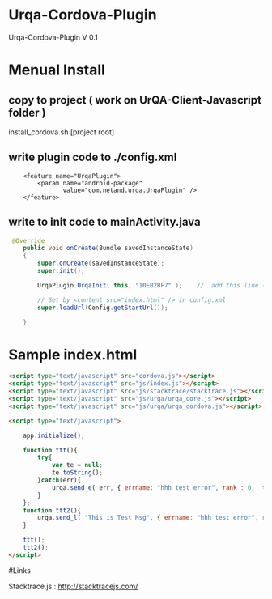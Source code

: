 Urqa-Cordova-Plugin
===================

Urqa-Cordova-Plugin V 0.1

# Menual Install

## copy to project ( work on UrQA-Client-Javascript folder )

install_cordova.sh [project root]

## write plugin code to ./config.xml  

```
	<feature name="UrqaPlugin">
        <param name="android-package"
               value="com.netand.urqa.UrqaPlugin" />
    </feature>
```

## write to init code to mainActivity.java

```java
 @Override
    public void onCreate(Bundle savedInstanceState)
    {
        super.onCreate(savedInstanceState);
        super.init();

        UrqaPlugin.UrqaInit( this, "10EB2BF7" );	//  add this line ( second param is apikey )

        // Set by <content src="index.html" /> in config.xml
        super.loadUrl(Config.getStartUrl());

    }
```


# Sample index.html

```html
<script type="text/javascript" src="cordova.js"></script>
<script type="text/javascript" src="js/index.js"></script>
<script type="text/javascript" src="js/stacktrace/stacktrace.js"></script>
<script type="text/javascript" src="js/urqa/urqa_core.js"></script>
<script type="text/javascript" src="js/urqa/urqa_cordova.js"></script>

<script type="text/javascript">

    app.initialize();

    function ttt(){
        try{
            var te = null;
            te.toString();
        }catch(err){
            urqa.send_e( err, { errname: "hhh test error", rank : 0,  tag: "cordova" } );    
        }
    };
    function ttt2(){
        urqa.send_l( "This is Test Msg", { errname: "hhh test error", rank : 1,  tag: "cordova" }  );
    }

    ttt();
    ttt2();
</script>
```

#Links

Stacktrace.js : http://stacktracejs.com/
